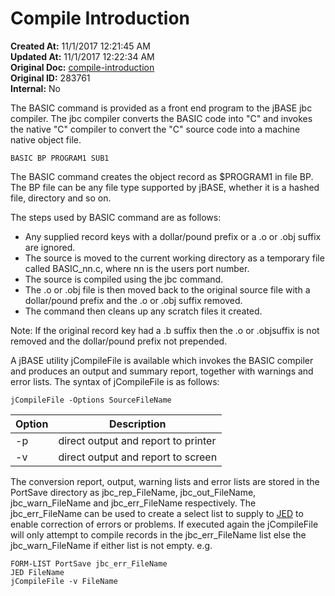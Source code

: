 # Compile Introduction

**Created At:** 11/1/2017 12:21:45 AM  
**Updated At:** 11/1/2017 12:22:34 AM  
**Original Doc:** [compile-introduction](https://docs.jbase.com/44497-articles/compile-introduction)  
**Original ID:** 283761  
**Internal:** No  


The BASIC command is provided as a front end program to the jBASE jbc compiler. The jbc compiler converts the BASIC code into "C" and invokes the native "C" compiler to convert the "C" source code into a machine native object file.

```
BASIC BP PROGRAM1 SUB1
```

The BASIC command creates the object record as $PROGRAM1 in file BP. The BP file can be any file type supported by jBASE, whether it is a hashed file, directory and so on.

The steps used by BASIC command are as follows:

- Any supplied record keys with a dollar/pound prefix or a .o or .obj suffix are ignored.
- The source is moved to the current working directory as a temporary file called BASIC\_nn.c, where nn is the users port number.
- The source is compiled using the jbc command.
- The .o or .obj file is then moved back to the original source file with a dollar/pound prefix and the .o or .obj suffix removed.
- The command then cleans up any scratch files it created.


Note: If the original record key had a .b suffix then the .o or .objsuffix is not removed and the dollar/pound prefix not prepended.

A jBASE utility jCompileFile is available which invokes the BASIC compiler and produces an output and summary report, together with warnings and error lists. The syntax of jCompileFile is as follows:

```
jCompileFile -Options SourceFileName
```


| Option<br> | Description<br> |
| --- | --- |
| -p<br> | direct output and report to printer<br> |
| -v<br> | direct output and report to screen<br> |


The conversion report, output, warning lists and error lists are stored in the PortSave directory as jbc\_rep\_FileName, jbc\_out\_FileName,   jbc\_warn\_FileName and jbc\_err\_FileName respectively. The jbc\_err\_FileName can be used to create a select list to supply to [JED](https://https://static.zumasys.com/jbase/r99/knowledgebase/manuals/3.0/30manpages/man/ed2_jed.htm) to enable correction of errors or problems. If executed again the jCompileFile will only attempt to compile records in the jbc\_err\_FileName list else the jbc\_warn\_FileName if either list is not empty. e.g.

```
FORM-LIST PortSave jbc_err_FileName
JED FileName
jCompileFile -v FileName
```
